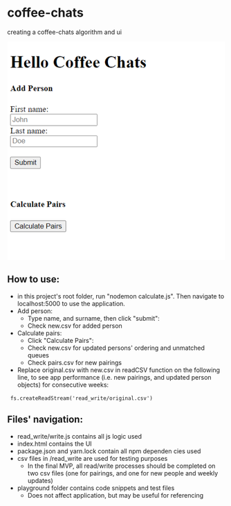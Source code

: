 # coffee-chats
creating a coffee-chats algorithm and ui

![screenshot of coffee-chats app](coffee-chats-screenshot.png)

## How to use:
- in this project's root folder, run "nodemon calculate.js". Then navigate to localhost:5000 to use the application.
- Add person:
    - Type name, and surname, then click "submit":
    - Check new.csv for added person
- Calculate pairs:
    - Click "Calculate Pairs":
    - Check new.csv for updated persons' ordering and unmatched queues
    - Check pairs.csv for new pairings
- Replace original.csv with new.csv in readCSV function on the following line, to see app performance (i.e. new pairings, and updated person objects) for consecutive weeks:
```
 fs.createReadStream('read_write/original.csv')
```
## Files' navigation:
- read_write/write.js contains all js logic used
- index.html contains the UI
- package.json and yarn.lock contain all npm dependen
cies used
- csv files in /read_write are used for testing purposes
    - In the final MVP, all read/write processes should be completed on two csv files (one for pairings, and one for new people and weekly updates)
- playground folder contains code snippets and test files
    - Does not affect application, but may be useful for referencing
